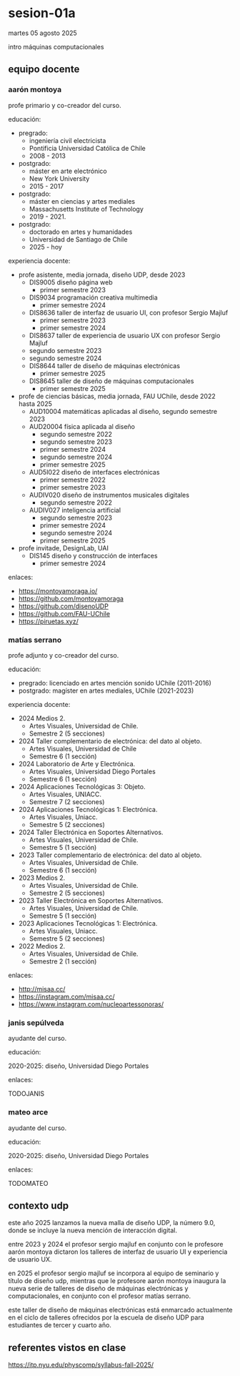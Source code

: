 # sesion-01a

martes 05 agosto 2025

intro máquinas computacionales

## equipo docente

### aarón montoya

profe primario y co-creador del curso.

educación:

* pregrado:
  * ingeniería civil electricista
  * Pontificia Universidad Católica de Chile
  * 2008 - 2013
* postgrado:
  * máster en arte electrónico
  * New York University
  * 2015 - 2017
* postgrado:
  * máster en ciencias y artes mediales
  * Massachusetts Institute of Technology
  * 2019 - 2021.
* postgrado:
  * doctorado en artes y humanidades
  * Universidad de Santiago de Chile
  * 2025 - hoy

experiencia docente:

* profe asistente, media jornada, diseño UDP, desde 2023
  * DIS9005 diseño página web
    * primer semestre 2023
  * DIS9034 programación creativa multimedia
    * primer semestre 2024
  * DIS8636 taller de interfaz de usuario UI, con profesor Sergio Majluf
    * primer semestre 2023
    * primer semestre 2024
  * DIS8637 taller de experiencia de usuario UX con profesor Sergio Majluf
  * segundo semestre 2023
  * segundo semestre 2024
  * DIS8644 taller de diseño de máquinas electrónicas
    * primer semestre 2025
  * DIS8645 taller de diseño de máquinas computacionales
    * primer semestre 2025
* profe de ciencias básicas, media jornada, FAU UChile, desde 2022 hasta 2025
  * AUD10004 matemáticas aplicadas al diseño, segundo semestre 2023
  * AUD20004 física aplicada al diseño
    * segundo semestre 2022
    * segundo semestre 2023
    * primer semestre 2024
    * segundo semestre 2024
    * primer semestre 2025
  * AUD5I022 diseño de interfaces electrónicas
    * primer semestre 2022
    * primer semestre 2023
  * AUDIV020 diseño de instrumentos musicales digitales
    * segundo semestre 2022
  * AUDIV027 inteligencia artificial
    * segundo semestre 2023
    * primer semestre 2024
    * segundo semestre 2024
    * primer semestre 2025
* profe invitade, DesignLab, UAI
  * DIS145 diseño y construcción de interfaces
    * primer semestre 2024

enlaces:

* <https://montoyamoraga.io/>
* <https://github.com/montoyamoraga>
* <https://github.com/disenoUDP>
* <https://github.com/FAU-UChile>
* <https://piruetas.xyz/>

### matías serrano

profe adjunto y co-creador del curso.

educación:

* pregrado: licenciado en artes mención sonido UChile (2011-2016)
* postgrado: magíster en artes mediales, UChile (2021-2023)

experiencia docente:

* 2024 Medios 2.
  * Artes Visuales, Universidad de Chile.
  * Semestre 2 (5 secciones)
* 2024 Taller complementario de electrónica: del dato al objeto.
  * Artes Visuales, Universidad de Chile
  * Semestre 6 (1 sección)
* 2024 Laboratorio de Arte y Electrónica.
  * Artes Visuales, Universidad Diego Portales
  * Semestre 6 (1 sección)
* 2024 Aplicaciones Tecnológicas 3: Objeto.
  * Artes Visuales, UNIACC.
  * Semestre 7 (2 secciones)
* 2024 Aplicaciones Tecnológicas 1: Electrónica.
  * Artes Visuales, Uniacc.
  * Semestre 5 (2 secciones)
* 2024 Taller Electrónica en Soportes Alternativos.
  * Artes Visuales, Universidad de Chile.
  * Semestre 5 (1 sección)
* 2023 Taller complementario de electrónica: del dato al objeto.
  * Artes Visuales, Universidad de Chile.
  * Semestre 6 (1 sección)
* 2023 Medios 2.
  * Artes Visuales, Universidad de Chile.
  * Semestre 2 (5 secciones)
* 2023 Taller Electrónica en Soportes Alternativos.
  * Artes Visuales, Universidad de Chile.
  * Semestre 5 (1 sección)
* 2023 Aplicaciones Tecnológicas 1: Electrónica.
  * Artes Visuales, Uniacc.
  * Semestre 5 (2 secciones)
* 2022 Medios 2.
  * Artes Visuales, Universidad de Chile.
  * Semestre 2 (1 sección)

enlaces:

* <http://misaa.cc/>
* <https://instagram.com/misaa.cc/>
* <https://www.instagram.com/nucleoartessonoras/>

### janis sepúlveda

ayudante del curso.

educación:

2020-2025: diseño, Universidad Diego Portales

enlaces:

TODOJANIS

### mateo arce

ayudante del curso.

educación:

2020-2025: diseño, Universidad Diego Portales

enlaces:

TODOMATEO

## contexto udp

este año 2025 lanzamos la nueva malla de diseño UDP, la número 9.0, donde se incluye la nueva mención de interacción digital.

entre 2023 y 2024 el profesor sergio majluf en conjunto con le profesore aarón montoya dictaron los talleres de interfaz de usuario UI y experiencia de usuario UX.

en 2025 el profesor sergio majluf se incorpora al equipo de seminario y título de diseño udp, mientras que le profesore aarón montoya inaugura la nueva serie de talleres de diseño de máquinas electrónicas y computacionales, en conjunto con el profesor matías serrano.

este taller de diseño de máquinas electrónicas está enmarcado actualmente en el ciclo de talleres ofrecidos por la escuela de diseño UDP para estudiantes de tercer y cuarto año.

## referentes vistos en clase

<https://itp.nyu.edu/physcomp/syllabus-fall-2025/>
